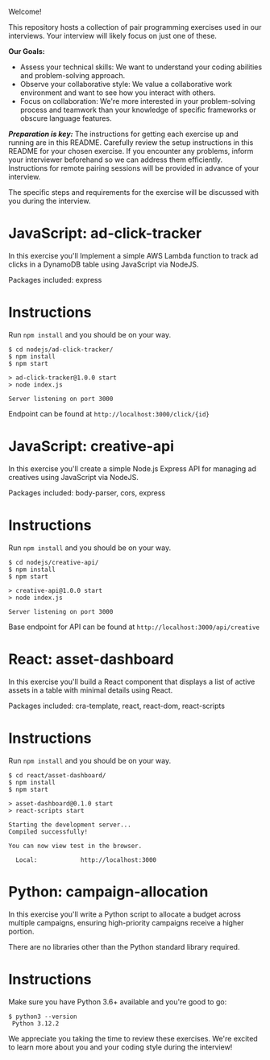 Welcome!

This repository hosts a collection of pair programming exercises used in our interviews. Your interview will likely focus on just one of these.

**Our Goals:**

* Assess your technical skills: We want to understand your coding abilities and problem-solving approach.
* Observe your collaborative style: We value a collaborative work environment and want to see how you interact with others.
* Focus on collaboration: We're more interested in your problem-solving process and teamwork than your knowledge of specific frameworks or obscure language features.

***Preparation is key:***
The instructions for getting each exercise up and running are in this README.
Carefully review the setup instructions in this README for your chosen exercise.
If you encounter any problems, inform your interviewer beforehand so we can address them efficiently.
Instructions for remote pairing sessions will be provided in advance of your interview.

The specific steps and requirements for the exercise will be discussed with you during the interview.

JavaScript: ad-click-tracker
===

In this exercise you'll Implement a simple AWS Lambda function
to track ad clicks in a DynamoDB table using JavaScript via NodeJS.

Packages included: express

Instructions
=====

Run `npm install` and you should be on your way.

```
$ cd nodejs/ad-click-tracker/
$ npm install
$ npm start

> ad-click-tracker@1.0.0 start
> node index.js

Server listening on port 3000
```

Endpoint can be found at `http://localhost:3000/click/{id}`

JavaScript: creative-api
===

In this exercise you'll create a simple Node.js Express API for managing ad creatives
using JavaScript via NodeJS.

Packages included: body-parser, cors, express

Instructions
=====

Run `npm install` and you should be on your way.

```
$ cd nodejs/creative-api/
$ npm install
$ npm start

> creative-api@1.0.0 start
> node index.js

Server listening on port 3000
```

Base endpoint for API can be found at `http://localhost:3000/api/creative`

React: asset-dashboard
===

In this exercise you'll build a React component that displays a list of
active assets in a table with minimal details using React.

Packages included: cra-template, react, react-dom, react-scripts

Instructions
=====

Run `npm install` and you should be on your way.

```
$ cd react/asset-dashboard/
$ npm install
$ npm start

> asset-dashboard@0.1.0 start
> react-scripts start

Starting the development server...
Compiled successfully!

You can now view test in the browser.

  Local:            http://localhost:3000
```

Python: campaign-allocation
===

In this exercise you'll write a Python script to allocate a budget across
multiple campaigns, ensuring high-priority campaigns receive a higher portion.

There are no libraries other than the Python standard library required.

Instructions
=====

Make sure you have Python 3.6+ available and you're good to go:

```
$ python3 --version
 Python 3.12.2
```

We appreciate you taking the time to review these exercises. We're excited
to learn more about you and your coding style during the interview!
